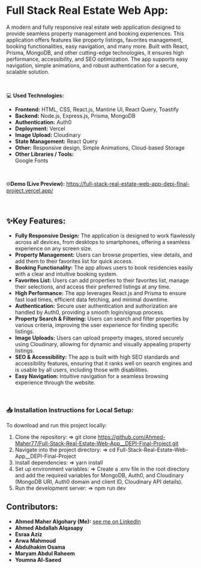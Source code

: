 # Full Stack Real Estate Web App:
A modern and fully responsive real estate web application designed to provide seamless property management and booking experiences. This application offers features like property listings, favorites management, booking functionalities, easy navigation, and many more. Built with React, Prisma, MongoDB, and other cutting-edge technologies, it ensures high performance, accessibility, and SEO optimization. The app supports easy navigation, simple animations, and robust authentication for a secure, scalable solution.

<br/>

💻 **Used Technologies:** <br>
- **Frontend:** HTML, CSS, React.js, Mantine UI, React Query, Toastify
- **Backend:** Node.js, Express.js, Prisma, MongoDB
- **Authentication:** Auth0
- **Deployment:** Vercel
- **Image Upload:** Cloudinary
- **State Management:** React Query
- **Other:** Responsive design, Simple Animations, Cloud-based Storage
- **Other Libraries / Tools:** <br>
Google Fonts

<br/>

🌐**Demo (Live Preview):** <a href="https://full-stack-real-estate-web-app-depi-final-project.vercel.app/" target="_blank">https://full-stack-real-estate-web-app-depi-final-project.vercel.app/</a> 

<br/>

## ✨Key Features:
- **Fully Responsive Design:** The application is designed to work flawlessly across all devices, from desktops to smartphones, offering a seamless experience on any screen size.
- **Property Management:** Users can browse properties, view details, and add them to their favorites list for quick access.
- **Booking Functionality:** The app allows users to book residencies easily with a clear and intuitive booking system.
- **Favorites List:** Users can add properties to their favorites list, manage their selections, and access their preferred listings at any time.
- **High Performance:** The app leverages React.js and Prisma to ensure fast load times, efficient data fetching, and minimal downtime.
- **Authentication:** Secure user authentication and authorization are handled by Auth0, providing a smooth login/signup process.
- **Property Search & Filtering:** Users can search and filter properties by various criteria, improving the user experience for finding specific listings.
- **Image Uploads:** Users can upload property images, stored securely using Cloudinary, allowing for dynamic and visually appealing property listings.
- **SEO & Accessibility:** The app is built with high SEO standards and accessibility features, ensuring that it ranks well on search engines and is usable by all users, including those with disabilities.
- <b>Easy Navigation:</b> Intuitive navigation for a seamless browsing experience through the website.

<br>

### 📥 Installation Instructions for Local Setup:
To download and run this project locally:
1. Clone the repository:
=> git clone https://github.com/Ahmed-Maher77/Full-Stack-Real-Estate-Web-App__DEPI-Final-Project.git
2. Navigate into the project directory:
=> cd Full-Stack-Real-Estate-Web-App__DEPI-Final-Project
3. Install dependencies:
=> yarn install
4. Set up environment variables:
=> Create a .env file in the root directory and add the required variables for MongoDB, Auth0, and Cloudinary (MongoDB URI, Auth0 domain and client ID, Cloudinary API details).
5. Run the development server:
=> npm run dev


## Contributors:

- <strong>Ahmed Maher Algohary (Me):</strong> <a href="https://www.linkedin.com/in/ahmed-maher-algohary/" title="see me on LinkedIn">see me on LinkedIn</a> 
- <strong>Ahmed Abdallah Alqasapy</strong>
- <strong>Esraa Aziz</strong>
- <strong>Arwa Mahmoud</strong>
- <strong>Abdulhakim Osama</strong>
- <strong>Maryam Abdul Raheem</strong>
- <strong>Youmna Al-Saeed</strong>
